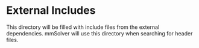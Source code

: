 # External Includes

This directory will be filled with include files from the external dependencies. mmSolver will use this directory when searching for header files.